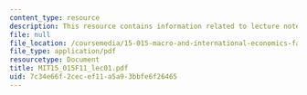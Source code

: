 ```yaml
---
content_type: resource
description: This resource contains information related to lecture notes.
file: null
file_location: /coursemedia/15-015-macro-and-international-economics-fall-2011/7c34e66f2cecef11a5a93bbfe6f26465_MIT15_015F11_lec01.pdf
file_type: application/pdf
resourcetype: Document
title: MIT15_015F11_lec01.pdf
uid: 7c34e66f-2cec-ef11-a5a9-3bbfe6f26465
---
```

